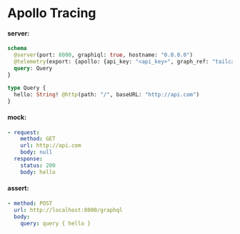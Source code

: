 # Apollo Tracing

#### server:

```graphql
schema
  @server(port: 8000, graphiql: true, hostname: "0.0.0.0")
  @telemetry(export: {apollo: {api_key: "<api_key>", graph_ref: "tailcall-demo-3@current"}}) {
  query: Query
}

type Query {
  hello: String! @http(path: "/", baseURL: "http://api.com")
}
```

#### mock:

```yml
- request:
    method: GET
    url: http://api.com
    body: null
  response:
    status: 200
    body: hello
```

#### assert:

```yml
- method: POST
  url: http://localhost:8000/graphql
  body:
    query: query { hello }
```
